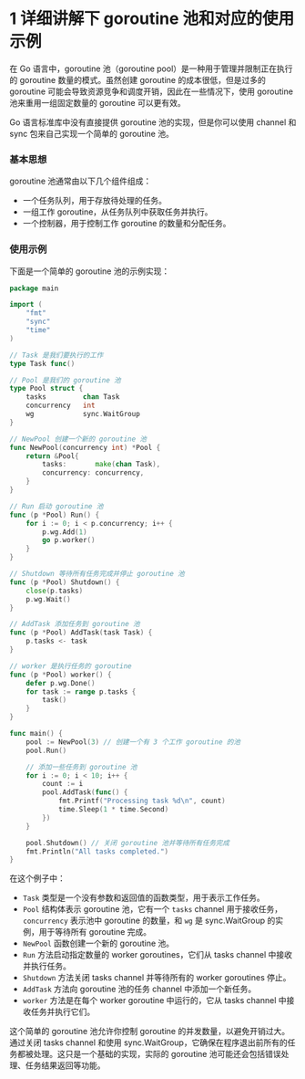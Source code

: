 # 1 详细讲解下 goroutine 池和对应的使用示例

在 Go 语言中，goroutine 池（goroutine pool）是一种用于管理并限制正在执行的 goroutine 数量的模式。虽然创建 goroutine 的成本很低，但是过多的 goroutine 可能会导致资源竞争和调度开销，因此在一些情况下，使用 goroutine 池来重用一组固定数量的 goroutine 可以更有效。

Go 语言标准库中没有直接提供 goroutine 池的实现，但是你可以使用 channel 和 sync 包来自己实现一个简单的 goroutine 池。

### 基本思想

goroutine 池通常由以下几个组件组成：

-   一个任务队列，用于存放待处理的任务。
-   一组工作 goroutine，从任务队列中获取任务并执行。
-   一个控制器，用于控制工作 goroutine 的数量和分配任务。

### 使用示例

下面是一个简单的 goroutine 池的示例实现：

```go
package main

import (
	"fmt"
	"sync"
	"time"
)

// Task 是我们要执行的工作
type Task func()

// Pool 是我们的 goroutine 池
type Pool struct {
	tasks         chan Task
	concurrency   int
	wg            sync.WaitGroup
}

// NewPool 创建一个新的 goroutine 池
func NewPool(concurrency int) *Pool {
	return &Pool{
		tasks:       make(chan Task),
		concurrency: concurrency,
	}
}

// Run 启动 goroutine 池
func (p *Pool) Run() {
	for i := 0; i < p.concurrency; i++ {
		p.wg.Add(1)
		go p.worker()
	}
}

// Shutdown 等待所有任务完成并停止 goroutine 池
func (p *Pool) Shutdown() {
	close(p.tasks)
	p.wg.Wait()
}

// AddTask 添加任务到 goroutine 池
func (p *Pool) AddTask(task Task) {
	p.tasks <- task
}

// worker 是执行任务的 goroutine
func (p *Pool) worker() {
	defer p.wg.Done()
	for task := range p.tasks {
		task()
	}
}

func main() {
	pool := NewPool(3) // 创建一个有 3 个工作 goroutine 的池
	pool.Run()

	// 添加一些任务到 goroutine 池
	for i := 0; i < 10; i++ {
		count := i
		pool.AddTask(func() {
			fmt.Printf("Processing task %d\n", count)
			time.Sleep(1 * time.Second)
		})
	}

	pool.Shutdown() // 关闭 goroutine 池并等待所有任务完成
	fmt.Println("All tasks completed.")
}
```

在这个例子中：

-   `Task` 类型是一个没有参数和返回值的函数类型，用于表示工作任务。
-   `Pool` 结构体表示 goroutine 池，它有一个 `tasks` channel 用于接收任务，`concurrency` 表示池中 goroutine 的数量，和 `wg` 是 sync.WaitGroup 的实例，用于等待所有 goroutine 完成。
-   `NewPool` 函数创建一个新的 goroutine 池。
-   `Run` 方法启动指定数量的 worker goroutines，它们从 tasks channel 中接收并执行任务。
-   `Shutdown` 方法关闭 tasks channel 并等待所有的 worker goroutines 停止。
-   `AddTask` 方法向 goroutine 池的任务 channel 中添加一个新任务。
-   `worker` 方法是在每个 worker goroutine 中运行的，它从 tasks channel 中接收任务并执行它们。

这个简单的 goroutine 池允许你控制 goroutine 的并发数量，以避免开销过大。通过关闭 tasks channel 和使用 sync.WaitGroup，它确保在程序退出前所有的任务都被处理。这只是一个基础的实现，实际的 goroutine 池可能还会包括错误处理、任务结果返回等功能。
